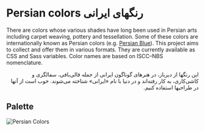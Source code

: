 # Persian colors رنگهای ایرانی
There are colors whose various shades have long been used in Persian arts including carpet weaving, pottery and tessellation. Some of these colors are internationally known as Persian colors (e.g. [Persian Blue](https://en.wikipedia.org/wiki/Persian_blue)). This project aims to collect and offer them in various formats. They are currently available as CSS and Sass variables. Color names are based on ISCC–NBS nomenclature.

<p dir="rtl">
این رنگها از دیرباز، در هنرهای گوناگون ایرانی از جمله قالی‌بافی، سفالگری و کاشی‌کاری، به کار رفته‌اند و در دنیا با نام «ایرانی» شناخته می‌شوند. خوب است از آنها در طراحیها استفاده کنیم. 
</p>

## Palette
![Persian Colors](https://raw.githubusercontent.com/alijsh/persian-colors/master/persian-palette.png)

